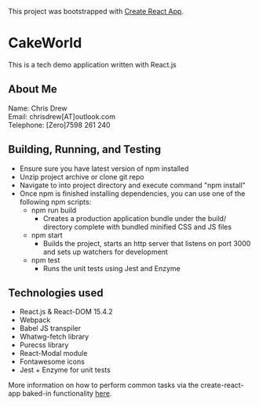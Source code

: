 This project was bootstrapped with [Create React App](https://github.com/facebookincubator/create-react-app).
# CakeWorld
This is a tech demo application written with React.js

## About Me

Name: Chris Drew<br>
Email: chrisdrew[AT]outlook.com<br>
Telephone: [Zero]7598 261 240<br>

## Building, Running, and Testing

 * Ensure sure you have latest version of npm installed
 * Unzip project archive or clone git repo
 * Navigate to  into project directory and execute command "npm install"
 * Once npm is finished installing dependencies, you can use one of the following npm scripts:
   * npm run build
     * Creates a production application bundle under the build/ directory complete with bundled minified CSS and JS files
   * npm start
     * Builds the project, starts an http server that listens on port 3000 and sets up watchers for development
   * npm test
     * Runs the unit tests using Jest and Enzyme

## Technologies used

 * React.js & React-DOM 15.4.2
 * Webpack
 * Babel JS transpiler
 * Whatwg-fetch library
 * Purecss library
 * React-Modal module
 * Fontawesome icons
 * Jest + Enzyme for unit tests

More information on how to perform common tasks via the create-react-app baked-in functionality [here](https://github.com/facebookincubator/create-react-app/blob/master/packages/react-scripts/template/README.md).
